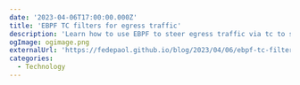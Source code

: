 ```yaml
---
date: '2023-04-06T17:00:00.000Z'
title: 'EBPF TC filters for egress traffic'
description: 'Learn how to use EBPF to steer egress traffic via tc to save some time'
ogImage: ogimage.png
externalUrl: 'https://fedepaol.github.io/blog/2023/04/06/ebpf-tc-filters-for-egress-traffic/'
categories:
  - Technology
---
```

